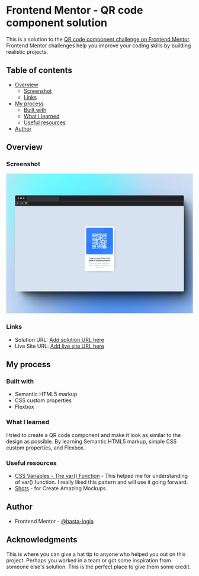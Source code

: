 # Frontend Mentor - QR code component solution

This is a solution to the [QR code component challenge on Frontend Mentor](https://www.frontendmentor.io/challenges/qr-code-component-iux_sIO_H). Frontend Mentor challenges help you improve your coding skills by building realistic projects.

## Table of contents

-   [Overview](#overview)
    -   [Screenshot](#screenshot)
    -   [Links](#links)
-   [My process](#my-process)
    -   [Built with](#built-with)
    -   [What I learned](#what-i-learned)
    -   [Useful resources](#useful-resources)
-   [Author](#author)

## Overview

### Screenshot

![](./images/screenshot_qrcode-fmc.png)

### Links

-   Solution URL: [Add solution URL here](https://your-solution-url.com)
-   Live Site URL: [Add live site URL here](https://your-live-site-url.com)

## My process

### Built with

-   Semantic HTML5 markup
-   CSS custom properties
-   Flexbox

### What I learned

I tried to create a QR code component and make it look as similar to the design as possible. By learning Semantic HTML5 markup, simple CSS custom properties, and Flexbox.

### Useful resources

-   [CSS Variables - The var() Function](https://www.w3schools.com/css/css3_variables.asp) - This helped me for understanding of var() function. I really liked this pattern and will use it going forward.
-   [Shots](https://shots.so/) - for Create Amazing Mockups.

## Author

-   Frontend Mentor - [@hasta-logia](https://www.frontendmentor.io/profile/hasta-logia)

## Acknowledgments

This is where you can give a hat tip to anyone who helped you out on this project. Perhaps you worked in a team or got some inspiration from someone else's solution. This is the perfect place to give them some credit.
